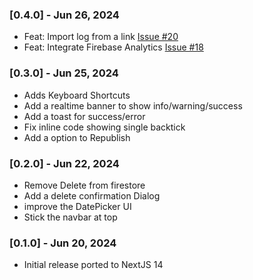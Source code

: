 ### [0.4.0] - Jun 26, 2024

- Feat: Import log from a link [Issue #20](https://github.com/maheshmnj/pastelog/issues/20)
- Feat: Integrate Firebase Analytics [Issue #18](https://github.com/maheshmnj/pastelog/issues/18)

### [0.3.0] - Jun 25, 2024

- Adds Keyboard Shortcuts
- Add a realtime banner to show info/warning/success
- Add a toast for success/error
- Fix inline code showing single backtick
- Add a option to Republish

### [0.2.0] - Jun 22, 2024

- Remove Delete from firestore
- Add a delete confirmation Dialog
- improve the DatePicker UI
- Stick the navbar at top

### [0.1.0] - Jun 20, 2024

- Initial release ported to NextJS 14
